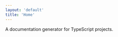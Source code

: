 ```yaml
---
layout: 'default'
title: 'Home'
---
```


<div class="jumbotron">
    <div class="visual">
        <div class="container">
            <div class="body">A documentation generator for TypeScript projects.</div>
        </div>
    </div>
</div>